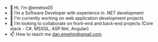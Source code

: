 - 👋 Hi, I’m @emetos05
- 👀 I’m a Software Developer with experience in .NET development
- 🌱 I'm currently working on web application development projects
- 💞️ I’m looking to collaborate on front-end and back-end projects (Core stack - C#, MSSQL, ASP.Net, Angular)
- 📫 How to reach me dan.emehin@gmail.com

<!---
emetos05/emetos05 is a ✨ special ✨ repository because its `README.md` (this file) appears on your GitHub profile.
You can click the Preview link to take a look at your changes.
--->
